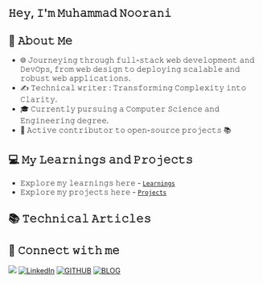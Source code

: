 ## 𝙷𝚎𝚢, 𝙸'𝚖 𝙼𝚞𝚑𝚊𝚖𝚖𝚊𝚍 𝙽𝚘𝚘𝚛𝚊𝚗𝚒

## 📖 𝙰𝚋𝚘𝚞𝚝 𝙼𝚎

- 🌐 𝙹𝚘𝚞𝚛𝚗𝚎𝚢𝚒𝚗𝚐 𝚝𝚑𝚛𝚘𝚞𝚐𝚑 𝚏𝚞𝚕𝚕-𝚜𝚝𝚊𝚌𝚔 𝚠𝚎𝚋 𝚍𝚎𝚟𝚎𝚕𝚘𝚙𝚖𝚎𝚗𝚝 𝚊𝚗𝚍 𝙳𝚎𝚟𝙾𝚙𝚜, 𝚏𝚛𝚘𝚖 𝚠𝚎𝚋 𝚍𝚎𝚜𝚒𝚐𝚗 𝚝𝚘 𝚍𝚎𝚙𝚕𝚘𝚢𝚒𝚗𝚐 𝚜𝚌𝚊𝚕𝚊𝚋𝚕𝚎 𝚊𝚗𝚍 𝚛𝚘𝚋𝚞𝚜𝚝 𝚠𝚎𝚋 𝚊𝚙𝚙𝚕𝚒𝚌𝚊𝚝𝚒𝚘𝚗𝚜.
- ✍️ 𝚃𝚎𝚌𝚑𝚗𝚒𝚌𝚊𝚕 𝚠𝚛𝚒𝚝𝚎𝚛 : 𝚃𝚛𝚊𝚗𝚜𝚏𝚘𝚛𝚖𝚒𝚗𝚐 𝙲𝚘𝚖𝚙𝚕𝚎𝚡𝚒𝚝𝚢 𝚒𝚗𝚝𝚘 𝙲𝚕𝚊𝚛𝚒𝚝𝚢.
- 🎓 𝙲𝚞𝚛𝚛𝚎𝚗𝚝𝚕𝚢 𝚙𝚞𝚛𝚜𝚞𝚒𝚗𝚐 𝚊 𝙲𝚘𝚖𝚙𝚞𝚝𝚎𝚛 𝚂𝚌𝚒𝚎𝚗𝚌𝚎 𝚊𝚗𝚍 𝙴𝚗𝚐𝚒𝚗𝚎𝚎𝚛𝚒𝚗𝚐 𝚍𝚎𝚐𝚛𝚎𝚎.
- 🌟 𝙰𝚌𝚝𝚒𝚟𝚎 𝚌𝚘𝚗𝚝𝚛𝚒𝚋𝚞𝚝𝚘𝚛 𝚝𝚘 𝚘𝚙𝚎𝚗-𝚜𝚘𝚞𝚛𝚌𝚎 𝚙𝚛𝚘𝚓𝚎𝚌𝚝𝚜 📚
  <br>


## 💻 𝙼𝚢 𝙻𝚎𝚊𝚛𝚗𝚒𝚗𝚐𝚜 𝚊𝚗𝚍 𝙿𝚛𝚘𝚓𝚎𝚌𝚝𝚜

- 𝙴𝚡𝚙𝚕𝚘𝚛𝚎 𝚖𝚢 𝚕𝚎𝚊𝚛𝚗𝚒𝚗𝚐𝚜 𝚑𝚎𝚛𝚎 - [`𝙻𝚎𝚊𝚛𝚗𝚒𝚗𝚐𝚜`](https://github.com/MuhammadNoorani/Full-Stack-Journey)
- 𝙴𝚡𝚙𝚕𝚘𝚛𝚎 𝚖𝚢 𝚙𝚛𝚘𝚓𝚎𝚌𝚝𝚜 𝚑𝚎𝚛𝚎 - [`𝙿𝚛𝚘𝚓𝚎𝚌𝚝𝚜`](https://github.com/muhammadnoorani/projects)


## 📚 𝚃𝚎𝚌𝚑𝚗𝚒𝚌𝚊𝚕 𝙰𝚛𝚝𝚒𝚌𝚕𝚎𝚜

<!-- HASHNODE_BLOG:START -->

<!-- HASHNODE_BLOG:END -->

## 🔗 𝙲𝚘𝚗𝚗𝚎𝚌𝚝 𝚠𝚒𝚝𝚑 𝚖𝚎

<a href="https://twitter.com/MuhammadN_twts" target="_blank"><img src="https://img.shields.io/badge/X-%23000000.svg?style=for-the-badge&logo=X&logoColor=white" /></a>
<a  href="https://www.linkedin.com/in/muhammadnoorani/" target="_blank"><img alt="LinkedIn" src="https://img.shields.io/badge/linkedin-%230077B5.svg?style=for-the-badge&logo=linkedin&logoColor=white" /></a>
<a href="https://github.com/MuhammadNoorani"><img alt="GITHUB" title="GitHub" src="https://img.shields.io/badge/github-%23121011.svg?style=for-the-badge&logo=github&logoColor=white"/></a>
<a  href="https://blog.muhammadnoorani.com/" target="_blank"><img alt="BLOG" src="https://img.shields.io/badge/BLOG-%233d30a2?style=for-the-badge&logo=hashnode"/></a>
